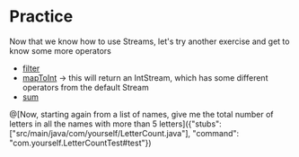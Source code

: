# Practice
Now that we know how to use Streams, let's try another exercise and get to know some more operators
 * [filter](https://docs.oracle.com/javase/8/docs/api/java/util/stream/Stream.html#filter-java.util.function.Predicate-)
 * [mapToInt](https://docs.oracle.com/javase/8/docs/api/java/util/stream/Stream.html#mapToInt-java.util.function.ToIntFunction-) → this will return an IntStream, which has some different operators from the default Stream
 * [sum](https://docs.oracle.com/javase/8/docs/api/java/util/stream/IntStream.html#sum--)

@[Now, starting again from a list of names, give me the total number of letters in all the names with more than 5 letters]({"stubs": ["src/main/java/com/yourself/LetterCount.java"], "command": "com.yourself.LetterCountTest#test"})